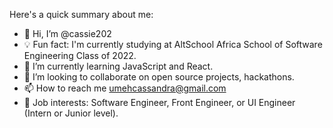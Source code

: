 Here's a quick summary about me:
- 👋 Hi, I’m @cassie202
- 💡 Fun fact: I'm currently studying at AltSchool Africa School of Software Engineering Class of 2022.
- 🌱 I’m currently learning JavaScript and React.
- 💞️ I’m looking to collaborate on open source projects, hackathons.
- 📫 How to reach me umehcassandra@gmail.com
- 💼 Job interests: Software Engineer, Front Engineer, or UI Engineer (Intern or Junior level).

<!---
cassie202/cassie202 is a ✨ special ✨ repository because its `README.md` (this file) appears on your GitHub profile.
You can click the Preview link to take a look at your changes.
--->
